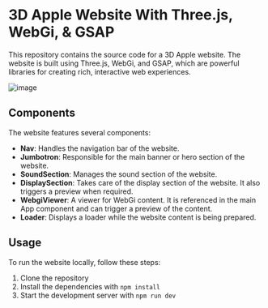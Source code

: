 # 3D Apple Website With Three.js, WebGi, & GSAP

This repository contains the source code for a 3D Apple website. The website is built using Three.js, WebGi, and GSAP, which are powerful libraries for creating rich, interactive web experiences.

![image](https://github.com/AbdulDevHub/UTM-Student-Portal/assets/75636044/ead60247-8aa8-4eac-a422-65843727d7e5)

## Components

The website features several components:

- **Nav**: Handles the navigation bar of the website.
- **Jumbotron**: Responsible for the main banner or hero section of the website.
- **SoundSection**: Manages the sound section of the website.
- **DisplaySection**: Takes care of the display section of the website. It also triggers a preview when required.
- **WebgiViewer**: A viewer for WebGi content. It is referenced in the main App component and can trigger a preview of the content.
- **Loader**: Displays a loader while the website content is being prepared.

## Usage

To run the website locally, follow these steps:

1. Clone the repository
2. Install the dependencies with `npm install`
3. Start the development server with `npm run dev`

<br>
